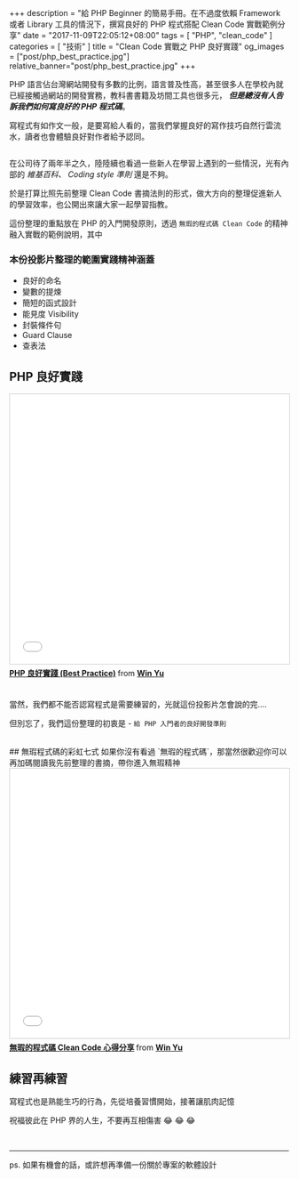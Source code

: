 +++
description = "給 PHP Beginner 的簡易手冊。在不過度依賴 Framework 或者 Library 工具的情況下，撰寫良好的 PHP 程式搭配 Clean Code 實戰範例分享"
date = "2017-11-09T22:05:12+08:00"
tags = [ "PHP", "clean_code" ]
categories = [ "技術" ]
title = "Clean Code 實戰之 PHP 良好實踐"
og_images = ["post/php_best_practice.jpg"]
relative_banner="post/php_best_practice.jpg"
+++

PHP 語言佔台灣網站開發有多數的比例，語言普及性高，甚至很多人在學校內就已經接觸過網站的開發實務，教科書書籍及坊間工具也很多元，
<span class="text-warning">___但是總沒有人告訴我們如何寫良好的 PHP 程式碼___</span>。

<!--more-->

寫程式有如作文一般，是要寫給人看的，當我們掌握良好的寫作技巧自然行雲流水，讀者也會體驗良好對作者給予認同。

<img class="lazy col-md-offset-3 col-sm-offset-3 col-xs-offset-3" data-src="/img/post/rules.jpg" width="50%">
 
在公司待了兩年半之久，陸陸續也看過一些新人在學習上遇到的一些情況，光有內部的 <i class="text-info">維基百科、 Coding style 準則</i> 還是不夠。

於是打算比照先前整理 Clean Code 書摘法則的形式，做大方向的整理促進新人的學習效率，也公開出來讓大家一起學習指教。


這份整理的重點放在 PHP 的入門開發原則，透過 `無瑕的程式碼 Clean Code` 的精神融入實戰的範例說明，其中

### <span class="text-primary">本份投影片整理的範圍實踐精神涵蓋</span>
- 良好的命名
- 變數的提煉
- 簡短的函式設計
- 能見度 Visibility
- 封裝條件句
- Guard Clause
- 查表法

## PHP 良好實踐
<iframe src="//www.slideshare.net/slideshow/embed_code/key/GAmeCQJYA8B2YG" width="100%" height="485" frameborder="0" marginwidth="0" marginheight="0" scrolling="no" style="border:1px solid #CCC; border-width:1px; margin-bottom:5px; max-width: 100%;" allowfullscreen> </iframe> <div style="margin-bottom:5px"> <strong> <a href="//www.slideshare.net/kylinfish/php-best-practice-81744253" title="PHP 良好實踐 (Best Practice)" target="_blank">PHP 良好實踐 (Best Practice)</a> </strong> from <strong><a href="https://www.slideshare.net/kylinfish" target="_blank">Win Yu</a></strong> </div>
<br>

當然，我們都不能否認寫程式是需要練習的，光就這份投影片怎會說的完....

但別忘了，我們這份整理的初衷是 - `給 PHP 入門者的良好開發準則`

<br>
## 無瑕程式碼的彩虹七式
如果你沒有看過 `無瑕的程式碼`，那當然很歡迎你可以再加碼閱讀我先前整理的書摘，帶你進入無瑕精神

<iframe src="//www.slideshare.net/slideshow/embed_code/key/ztxYxaoCWBpeP6" width="100%" height="485" frameborder="0" marginwidth="0" marginheight="0" scrolling="no" style="border:1px solid #CCC; border-width:1px; margin-bottom:5px; max-width: 100%;" allowfullscreen> </iframe> <div style="margin-bottom:5px"> <strong> <a href="//www.slideshare.net/kylinfish/clean-code-72688451" title="無瑕的程式碼 Clean Code 心得分享" target="_blank">無瑕的程式碼 Clean Code 心得分享</a> </strong> from <strong><a href="https://www.slideshare.net/kylinfish" target="_blank">Win Yu</a></strong> </div>


## 練習再練習

寫程式也是熟能生巧的行為，先從培養習慣開始，接著讓肌肉記憶

祝福彼此在 PHP 界的人生，不要再互相傷害 😂 😂 😂


<br>

----

ps. 如果有機會的話，或許想再準備一份關於專案的軟體設計
